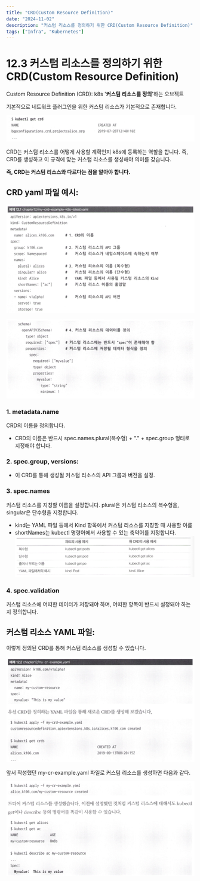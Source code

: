 ```yaml
---
title: "CRD(Custom Resource Definition)"
date: "2024-11-02"
description: "커스텀 리소스를 정의하기 위한 CRD(Custom Resource Definition)"
tags: ["Infra", "Kubernetes"]
---
```


# 12.3 커스텀 리소스를 정의하기 위한 CRD(Custom Resource Definition)

Custom Resource Definition (CRD): k8s '**커스텀 리소스를 정의**'하는 오브젝트

기본적으로 네트워크 플러그인을 위한 커스텀 리소스가 기본적으로 존재합니다.

![1](../../../images/infra/kube/24-2study/12crd/1.png)


CRD는 커스텀 리소스를 어떻게 사용할 계획인지 k8s에 등록하는 역할을 합니다. 즉, CRD를 생성하고 이 규격에 맞는 커스텀 리소스를 생성해야 의미를 갖습니다. 

**즉, CRD는 커스텀 리소스와 다르다는 점을 알아야 합니다.**

## CRD yaml 파일 예시:

![2](../../../images/infra/kube/24-2study/12crd/2.png)

![3](../../../images/infra/kube/24-2study/12crd/3.png)

### 1. metadata.name
CRD의 이름을 정의합니다.
- CRD의 이름은 반드시 spec.names.plural(복수형) + "." + spec.group 형태로 지정해야 합니다.

### 2. spec.group, versions:
- 이 CRD를 통해 생성될 커스텀 리소스의 API 그룹과 버전을 설정.

### 3. spec.names
커스텀 리소스를 지칭할 이름을 설정합니다. plural은 커스텀 리소스의 복수형을, singular은 단수형을 지정합니다.
- kind는 YAML 파일 등에서 Kind 항목에서 커스텀 리소스를 지칭할 때 사용할 이름
- shortNames는 kubectl 명령어에서 사용할 수 있는 축약어를 지정합니다.
![4](../../../images/infra/kube/24-2study/12crd/4.png)

### 4. spec.validation
커스텀 리소스에 어떠한 데이터가 저장돼야 하며, 어떠한 항목이 반드시 설정돼야 하는지 정의합니다.

## 커스텀 리소스 YAML 파일:

이렇게 정의된 CRD를 통해 커스텀 리소스를 생성할 수 있습니다.

![5](../../../images/infra/kube/24-2study/12crd/5.png)

앞서 작성했던 my-cr-example.yaml 파일로 커스텀 리소스를 생성하면 다음과 같다.

![6](../../../images/infra/kube/24-2study/12crd/6.png)